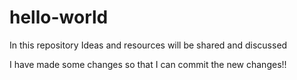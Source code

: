 # hello-world
In this repository Ideas and resources will be shared and discussed

I have made some changes so that I can commit the new changes!! 
